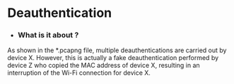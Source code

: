 # Deauthentication

* ### What is it about ?
As shown in the *.pcapng file, multiple deauthentications are carried out by device X. However, this is actually a fake deauthentication performed by device Z who copied the MAC address of device X, resulting in an interruption of the Wi-Fi connection for device X.
